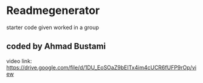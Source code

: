 # Readmegenerator
starter code given
worked in a group
## coded by Ahmad Bustami
video link:
https://drive.google.com/file/d/1DU_EoSOaZ9bEITx4im4cUCR6fUFP9rOp/view
